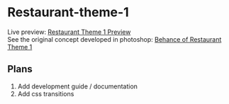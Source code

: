 # Restaurant-theme-1
Live preview: <a href="https://restaurant-theme-1.herokuapp.com/">Restaurant Theme 1 Preview</a>
<br>
See the original concept developed in photoshop: <a href="https://www.behance.net/gallery/63025113/Clean-Restaurant-Theme">Behance of Restaurant Theme 1 </a>

<h2>Plans</h2>
<ol>
  <li>Add development guide / documentation</li>
  <li>Add css transitions</li>
</ol>
